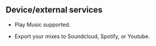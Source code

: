 ## Device/external services

* Play Music supported.

* Export your mixes to Soundcloud, Spotify, or Youtube.